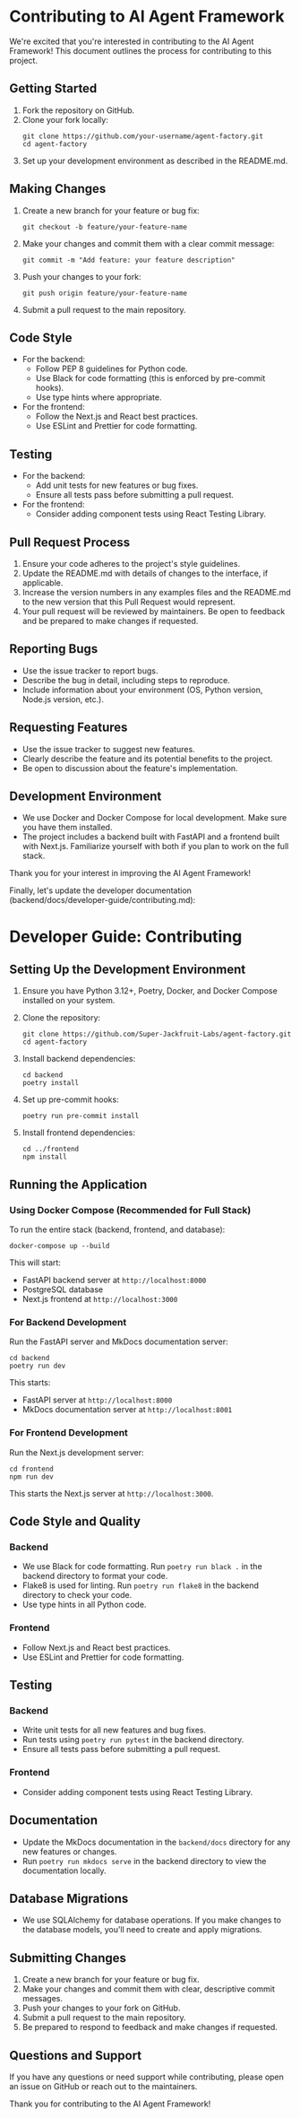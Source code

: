 # Contributing to AI Agent Framework

We're excited that you're interested in contributing to the AI Agent Framework! This document outlines the process for contributing to this project.

## Getting Started

1. Fork the repository on GitHub.
2. Clone your fork locally:
   ```
   git clone https://github.com/your-username/agent-factory.git
   cd agent-factory
   ```
3. Set up your development environment as described in the README.md.

## Making Changes

1. Create a new branch for your feature or bug fix:
   ```
   git checkout -b feature/your-feature-name
   ```
2. Make your changes and commit them with a clear commit message:
   ```
   git commit -m "Add feature: your feature description"
   ```
3. Push your changes to your fork:
   ```
   git push origin feature/your-feature-name
   ```
4. Submit a pull request to the main repository.

## Code Style

- For the backend:
  - Follow PEP 8 guidelines for Python code.
  - Use Black for code formatting (this is enforced by pre-commit hooks).
  - Use type hints where appropriate.
- For the frontend:
  - Follow the Next.js and React best practices.
  - Use ESLint and Prettier for code formatting.

## Testing

- For the backend:
  - Add unit tests for new features or bug fixes.
  - Ensure all tests pass before submitting a pull request.
- For the frontend:
  - Consider adding component tests using React Testing Library.

## Pull Request Process

1. Ensure your code adheres to the project's style guidelines.
2. Update the README.md with details of changes to the interface, if applicable.
3. Increase the version numbers in any examples files and the README.md to the new version that this Pull Request would represent.
4. Your pull request will be reviewed by maintainers. Be open to feedback and be prepared to make changes if requested.

## Reporting Bugs

- Use the issue tracker to report bugs.
- Describe the bug in detail, including steps to reproduce.
- Include information about your environment (OS, Python version, Node.js version, etc.).

## Requesting Features

- Use the issue tracker to suggest new features.
- Clearly describe the feature and its potential benefits to the project.
- Be open to discussion about the feature's implementation.

## Development Environment

- We use Docker and Docker Compose for local development. Make sure you have them installed.
- The project includes a backend built with FastAPI and a frontend built with Next.js. Familiarize yourself with both if you plan to work on the full stack.

Thank you for your interest in improving the AI Agent Framework!

Finally, let's update the developer documentation (backend/docs/developer-guide/contributing.md):

# Developer Guide: Contributing

## Setting Up the Development Environment

1. Ensure you have Python 3.12+, Poetry, Docker, and Docker Compose installed on your system.

2. Clone the repository:
   ```
   git clone https://github.com/Super-Jackfruit-Labs/agent-factory.git
   cd agent-factory
   ```

3. Install backend dependencies:
   ```
   cd backend
   poetry install
   ```

4. Set up pre-commit hooks:
   ```
   poetry run pre-commit install
   ```

5. Install frontend dependencies:
   ```
   cd ../frontend
   npm install
   ```

## Running the Application

### Using Docker Compose (Recommended for Full Stack)

To run the entire stack (backend, frontend, and database):

```
docker-compose up --build
```

This will start:
- FastAPI backend server at `http://localhost:8000`
- PostgreSQL database
- Next.js frontend at `http://localhost:3000`

### For Backend Development

Run the FastAPI server and MkDocs documentation server:

```
cd backend
poetry run dev
```

This starts:
- FastAPI server at `http://localhost:8000`
- MkDocs documentation server at `http://localhost:8001`

### For Frontend Development

Run the Next.js development server:

```
cd frontend
npm run dev
```

This starts the Next.js server at `http://localhost:3000`.

## Code Style and Quality

### Backend
- We use Black for code formatting. Run `poetry run black .` in the backend directory to format your code.
- Flake8 is used for linting. Run `poetry run flake8` in the backend directory to check your code.
- Use type hints in all Python code.

### Frontend
- Follow Next.js and React best practices.
- Use ESLint and Prettier for code formatting.

## Testing

### Backend
- Write unit tests for all new features and bug fixes.
- Run tests using `poetry run pytest` in the backend directory.
- Ensure all tests pass before submitting a pull request.

### Frontend
- Consider adding component tests using React Testing Library.

## Documentation

- Update the MkDocs documentation in the `backend/docs` directory for any new features or changes.
- Run `poetry run mkdocs serve` in the backend directory to view the documentation locally.

## Database Migrations

- We use SQLAlchemy for database operations. If you make changes to the database models, you'll need to create and apply migrations.

## Submitting Changes

1. Create a new branch for your feature or bug fix.
2. Make your changes and commit them with clear, descriptive commit messages.
3. Push your changes to your fork on GitHub.
4. Submit a pull request to the main repository.
5. Be prepared to respond to feedback and make changes if requested.

## Questions and Support

If you have any questions or need support while contributing, please open an issue on GitHub or reach out to the maintainers.

Thank you for contributing to the AI Agent Framework!
